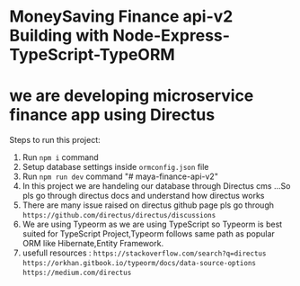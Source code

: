 # MoneySaving Finance api-v2  Building with Node-Express-TypeScript-TypeORM
# we are developing microservice finance app using Directus

Steps to run this project: 
 
1. Run `npm i` command  
2. Setup database settings inside `ormconfig.json` file  
3. Run `npm run dev` command 
"# maya-finance-api-v2" 
4. In this project we are handeling our database through Directus cms ...So pls go through directus docs and understand how directus works
5. There are many issue raised on directus github page pls go through `https://github.com/directus/directus/discussions`
6. We are using Typeorm as we are using TypeScript so Typeorm is best suited for TypeScript Project,Typeorm follows same path as popular ORM like Hibernate,Entity Framework.
7. usefull resources :
                        `https://stackoverflow.com/search?q=directus`
                        `https://orkhan.gitbook.io/typeorm/docs/data-source-options`
                        `https://medium.com/directus`